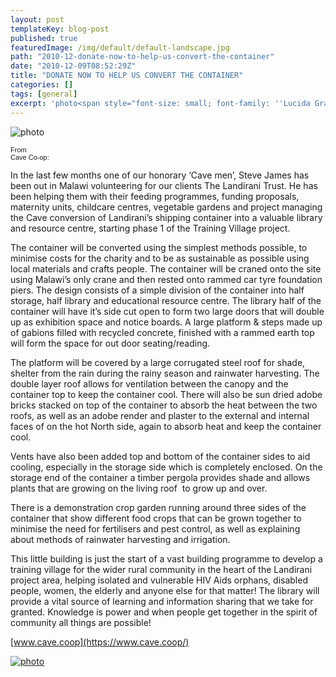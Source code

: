 ```yaml
---
layout: post
templateKey: blog-post
published: true
featuredImage: /img/default/default-landscape.jpg
path: "2010-12-donate-now-to-help-us-convert-the-container"
date: "2010-12-09T08:52:29Z"
title: "DONATE NOW TO HELP US CONVERT THE CONTAINER"
categories: []
tags: [general]
excerpt: 'photo<span style="font-size: small; font-family: ''Lucida Grande'',Arial,Helvetica,sans-serif;"><sp...'
---
```


![photo](https://www.landirani.org/image_library/news/full_size/4d00c47d8fa83crane_gift.jpg)

<span style="font-size: small; font-family: 'Lucida Grande',Arial,Helvetica,sans-serif;"><span style="font-size: 11px; white-space: pre;">From Cave Co-op:</span></span>

In the last few months one of our honorary ‘Cave men’, Steve James has been out in Malawi volunteering for our clients The Landirani Trust. He has been helping them with their feeding programmes, funding proposals, maternity units, childcare centres, vegetable gardens and project managing the Cave conversion of Landirani’s shipping container into a valuable library and resource centre, starting phase 1 of the Training Village project.

The container will be converted using the simplest methods possible, to minimise costs for the charity and to be as sustainable as possible using local materials and crafts people. The container will be craned onto the site using Malawi’s only crane and then rested onto rammed car tyre foundation piers. The design consists of a simple division of the container into half storage, half library and educational resource centre. The library half of the container will have it’s side cut open to form two large doors that will double up as exhibition space and notice boards. A large platform & steps made up of gabions filled with recycled concrete, finished with a rammed earth top will form the space for out door seating/reading.

The platform will be covered by a large corrugated steel roof for shade, shelter from the rain during the rainy season and rainwater harvesting. The double layer roof allows for ventilation between the canopy and the container top to keep the container cool. There will also be sun dried adobe bricks stacked on top of the container to absorb the heat between the two roofs, as well as an adobe render and plaster to the external and internal faces of on the hot North side, again to absorb heat and keep the container cool.

Vents have also been added top and bottom of the container sides to aid cooling, especially in the storage side which is completely enclosed. On the storage end of the container a timber pergola provides shade and allows plants that are growing on the living roof  to grow up and over.

There is a demonstration crop garden running around three sides of the container that show different food crops that can be grown together to minimise the need for fertilisers and pest control, as well as explaining about methods of rainwater harvesting and irrigation.

This little building is just the start of a vast building programme to develop a training village for the wider rural community in the heart of the Landirani project area, helping isolated and vulnerable HIV Aids orphans, disabled people, women, the elderly and anyone else for that matter! The library will provide a vital source of learning and information sharing that we take for granted. Knowledge is power and when people get together in the spirit of community all things are possible!

[www.cave.coop](https://www.cave.coop/)

[![photo](https://www.landirani.org/image_library/news/full_size/4d00c13011ce5cave_co-operative_sustainable_architecture.jpg)](https://www.cave.coop/)
